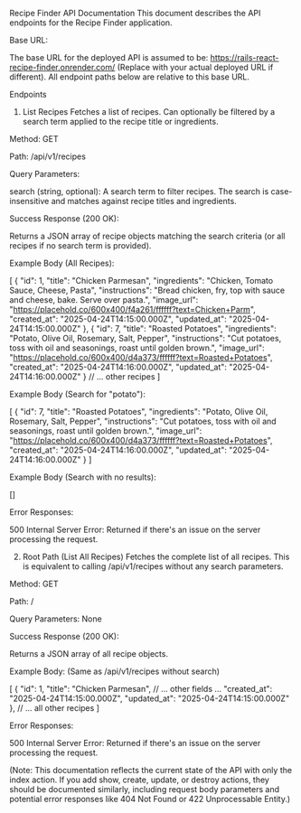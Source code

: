 Recipe Finder API Documentation
This document describes the API endpoints for the Recipe Finder application.

Base URL:

The base URL for the deployed API is assumed to be: https://rails-react-recipe-finder.onrender.com/ (Replace with your actual deployed URL if different). All endpoint paths below are relative to this base URL.

Endpoints
1. List Recipes
Fetches a list of recipes. Can optionally be filtered by a search term applied to the recipe title or ingredients.

Method: GET

Path: /api/v1/recipes

Query Parameters:

search (string, optional): A search term to filter recipes. The search is case-insensitive and matches against recipe titles and ingredients.

Success Response (200 OK):

Returns a JSON array of recipe objects matching the search criteria (or all recipes if no search term is provided).

Example Body (All Recipes):

[
  {
    "id": 1,
    "title": "Chicken Parmesan",
    "ingredients": "Chicken, Tomato Sauce, Cheese, Pasta",
    "instructions": "Bread chicken, fry, top with sauce and cheese, bake. Serve over pasta.",
    "image_url": "https://placehold.co/600x400/f4a261/ffffff?text=Chicken+Parm",
    "created_at": "2025-04-24T14:15:00.000Z",
    "updated_at": "2025-04-24T14:15:00.000Z"
  },
  {
    "id": 7,
    "title": "Roasted Potatoes",
    "ingredients": "Potato, Olive Oil, Rosemary, Salt, Pepper",
    "instructions": "Cut potatoes, toss with oil and seasonings, roast until golden brown.",
    "image_url": "https://placehold.co/600x400/d4a373/ffffff?text=Roasted+Potatoes",
    "created_at": "2025-04-24T14:16:00.000Z",
    "updated_at": "2025-04-24T14:16:00.000Z"
  }
  // ... other recipes
]

Example Body (Search for "potato"):

[
  {
    "id": 7,
    "title": "Roasted Potatoes",
    "ingredients": "Potato, Olive Oil, Rosemary, Salt, Pepper",
    "instructions": "Cut potatoes, toss with oil and seasonings, roast until golden brown.",
    "image_url": "https://placehold.co/600x400/d4a373/ffffff?text=Roasted+Potatoes",
    "created_at": "2025-04-24T14:16:00.000Z",
    "updated_at": "2025-04-24T14:16:00.000Z"
  }
]

Example Body (Search with no results):

[]

Error Responses:

500 Internal Server Error: Returned if there's an issue on the server processing the request.

2. Root Path (List All Recipes)
Fetches the complete list of all recipes. This is equivalent to calling /api/v1/recipes without any search parameters.

Method: GET

Path: /

Query Parameters: None

Success Response (200 OK):

Returns a JSON array of all recipe objects.

Example Body: (Same as /api/v1/recipes without search)

[
  {
    "id": 1,
    "title": "Chicken Parmesan",
    // ... other fields ...
    "created_at": "2025-04-24T14:15:00.000Z",
    "updated_at": "2025-04-24T14:15:00.000Z"
  },
  // ... all other recipes
]

Error Responses:

500 Internal Server Error: Returned if there's an issue on the server processing the request.

(Note: This documentation reflects the current state of the API with only the index action. If you add show, create, update, or destroy actions, they should be documented similarly, including request body parameters and potential error responses like 404 Not Found or 422 Unprocessable Entity.)